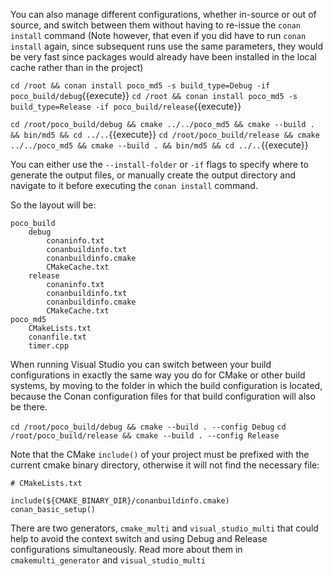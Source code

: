 You can also manage different configurations, whether in-source or out of source, and switch between
them without having to re-issue the `conan install` command (Note however, that even if you did have to run `conan install` again, since subsequent runs use the same parameters, they would be very fast since packages would already have been installed in the local cache rather than in the project)

`cd /root && conan install poco_md5 -s build_type=Debug -if poco_build/debug`{{execute}}
`cd /root && conan install poco_md5 -s build_type=Release -if poco_build/release`{{execute}}

`cd /root/poco_build/debug && cmake ../../poco_md5 && cmake --build . && bin/md5 && cd ../..`{{execute}}
`cd /root/poco_build/release && cmake ../../poco_md5 && cmake --build . && bin/md5 && cd ../..`{{execute}}

You can either use the ``--install-folder`` or ``-if`` flags to specify where to generate the output files, or manually create the output directory and navigate to it before executing the `conan install` command.

So the layout will be:

```
poco_build
    debug
        conaninfo.txt
        conanbuildinfo.txt
        conanbuildinfo.cmake
        CMakeCache.txt
    release
        conaninfo.txt
        conanbuildinfo.txt
        conanbuildinfo.cmake
        CMakeCache.txt
poco_md5
    CMakeLists.txt
    conanfile.txt
    timer.cpp
```

When running Visual Studio you can switch between your build configurations in exactly the same way you do for CMake or other build systems, by moving to the folder in which the build configuration is located, because the Conan configuration files for that build configuration will also be there.

`cd /root/poco_build/debug && cmake --build . --config Debug`
`cd /root/poco_build/release && cmake --build . --config Release`

Note that the CMake ``include()`` of your project must be prefixed with the current cmake binary
directory, otherwise it will not find the necessary file:

```
# CMakeLists.txt

include(${CMAKE_BINARY_DIR}/conanbuildinfo.cmake)
conan_basic_setup()
```

There are two generators, ``cmake_multi`` and ``visual_studio_multi`` that could help to avoid the
context switch and using Debug and Release configurations simultaneously. Read more about them in
`cmakemulti_generator` and `visual_studio_multi`
